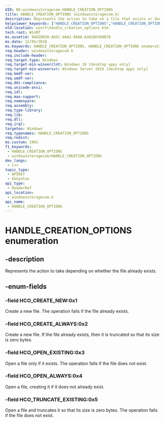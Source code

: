 ```yaml
---
UID: NE:windowsstoragecom.HANDLE_CREATION_OPTIONS
title: HANDLE_CREATION_OPTIONS (windowsstoragecom.h)
description: Represents the action to take on a file that exists or doesn't exist.
helpviewer_keywords: ["HANDLE_CREATION_OPTIONS","HANDLE_CREATION_OPTIONS enumeration [Windows Runtime]","HCO_CREATE_ALWAYS","HCO_CREATE_NEW","HCO_OPEN_ALWAYS","HCO_OPEN_EXISTING","HCO_TRUNCATE_EXISTING","windowsstoragecom/HANDLE_CREATION_OPTIONS","windowsstoragecom/HCO_CREATE_ALWAYS","windowsstoragecom/HCO_CREATE_NEW","windowsstoragecom/HCO_OPEN_ALWAYS","windowsstoragecom/HCO_OPEN_EXISTING","windowsstoragecom/HCO_TRUNCATE_EXISTING","winrt.handle_creation_options"]
old-location: winrt\handle_creation_options.htm
tech.root: WinRT
ms.assetid: 94EE8D50-A85C-4AA2-9A8A-A382AD308B7B
ms.date: 12/05/2018
ms.keywords: HANDLE_CREATION_OPTIONS, HANDLE_CREATION_OPTIONS enumeration [Windows Runtime], HCO_CREATE_ALWAYS, HCO_CREATE_NEW, HCO_OPEN_ALWAYS, HCO_OPEN_EXISTING, HCO_TRUNCATE_EXISTING, windowsstoragecom/HANDLE_CREATION_OPTIONS, windowsstoragecom/HCO_CREATE_ALWAYS, windowsstoragecom/HCO_CREATE_NEW, windowsstoragecom/HCO_OPEN_ALWAYS, windowsstoragecom/HCO_OPEN_EXISTING, windowsstoragecom/HCO_TRUNCATE_EXISTING, winrt.handle_creation_options
req.header: windowsstoragecom.h
req.include-header: 
req.target-type: Windows
req.target-min-winverclnt: Windows 10 [desktop apps only]
req.target-min-winversvr: Windows Server 2016 [desktop apps only]
req.kmdf-ver: 
req.umdf-ver: 
req.ddi-compliance: 
req.unicode-ansi: 
req.idl: 
req.max-support: 
req.namespace: 
req.assembly: 
req.type-library: 
req.lib: 
req.dll: 
req.irql: 
targetos: Windows
req.typenames: HANDLE_CREATION_OPTIONS
req.redist: 
ms.custom: 19H1
f1_keywords:
 - HANDLE_CREATION_OPTIONS
 - windowsstoragecom/HANDLE_CREATION_OPTIONS
dev_langs:
 - c++
topic_type:
 - APIRef
 - kbSyntax
api_type:
 - HeaderDef
api_location:
 - windowsstoragecom.h
api_name:
 - HANDLE_CREATION_OPTIONS
---
```


# HANDLE_CREATION_OPTIONS enumeration


## -description

Represents the action to take depending on whether the file already exists.

## -enum-fields

### -field HCO_CREATE_NEW:0x1

Create a new file. The operation fails if the file already exists.

### -field HCO_CREATE_ALWAYS:0x2

Create a new file. If the file already exists, then it is truncated so that its size is zero bytes.

### -field HCO_OPEN_EXISTING:0x3

Open a file only if it exists. The operation fails if the file does not exist.

### -field HCO_OPEN_ALWAYS:0x4

Open a file, creating it if it does not already exist.

### -field HCO_TRUNCATE_EXISTING:0x5

Open a file and truncates it so that its size is zero bytes. The operation fails if the file does not exist.

